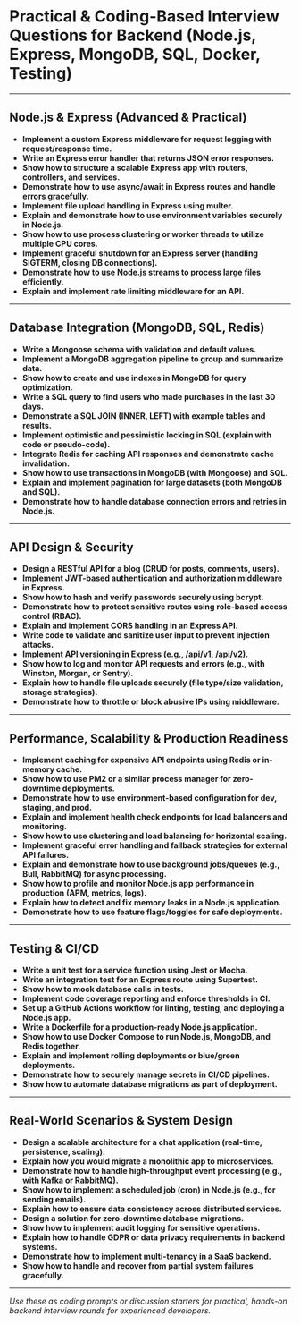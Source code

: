 # Practical & Coding-Based Interview Questions for Backend (Node.js, Express, MongoDB, SQL, Docker, Testing)

---

## Node.js & Express (Advanced & Practical)

- **Implement a custom Express middleware for request logging with request/response time.**
- **Write an Express error handler that returns JSON error responses.**
- **Show how to structure a scalable Express app with routers, controllers, and services.**
- **Demonstrate how to use async/await in Express routes and handle errors gracefully.**
- **Implement file upload handling in Express using multer.**
- **Explain and demonstrate how to use environment variables securely in Node.js.**
- **Show how to use process clustering or worker threads to utilize multiple CPU cores.**
- **Implement graceful shutdown for an Express server (handling SIGTERM, closing DB connections).**
- **Demonstrate how to use Node.js streams to process large files efficiently.**
- **Explain and implement rate limiting middleware for an API.**

---

## Database Integration (MongoDB, SQL, Redis)

- **Write a Mongoose schema with validation and default values.**
- **Implement a MongoDB aggregation pipeline to group and summarize data.**
- **Show how to create and use indexes in MongoDB for query optimization.**
- **Write a SQL query to find users who made purchases in the last 30 days.**
- **Demonstrate a SQL JOIN (INNER, LEFT) with example tables and results.**
- **Implement optimistic and pessimistic locking in SQL (explain with code or pseudo-code).**
- **Integrate Redis for caching API responses and demonstrate cache invalidation.**
- **Show how to use transactions in MongoDB (with Mongoose) and SQL.**
- **Explain and implement pagination for large datasets (both MongoDB and SQL).**
- **Demonstrate how to handle database connection errors and retries in Node.js.**

---

## API Design & Security

- **Design a RESTful API for a blog (CRUD for posts, comments, users).**
- **Implement JWT-based authentication and authorization middleware in Express.**
- **Show how to hash and verify passwords securely using bcrypt.**
- **Demonstrate how to protect sensitive routes using role-based access control (RBAC).**
- **Explain and implement CORS handling in an Express API.**
- **Write code to validate and sanitize user input to prevent injection attacks.**
- **Implement API versioning in Express (e.g., /api/v1, /api/v2).**
- **Show how to log and monitor API requests and errors (e.g., with Winston, Morgan, or Sentry).**
- **Explain how to handle file uploads securely (file type/size validation, storage strategies).**
- **Demonstrate how to throttle or block abusive IPs using middleware.**

---

## Performance, Scalability & Production Readiness

- **Implement caching for expensive API endpoints using Redis or in-memory cache.**
- **Show how to use PM2 or a similar process manager for zero-downtime deployments.**
- **Demonstrate how to use environment-based configuration for dev, staging, and prod.**
- **Explain and implement health check endpoints for load balancers and monitoring.**
- **Show how to use clustering and load balancing for horizontal scaling.**
- **Implement graceful error handling and fallback strategies for external API failures.**
- **Explain and demonstrate how to use background jobs/queues (e.g., Bull, RabbitMQ) for async processing.**
- **Show how to profile and monitor Node.js app performance in production (APM, metrics, logs).**
- **Explain how to detect and fix memory leaks in a Node.js application.**
- **Demonstrate how to use feature flags/toggles for safe deployments.**

---

## Testing & CI/CD

- **Write a unit test for a service function using Jest or Mocha.**
- **Write an integration test for an Express route using Supertest.**
- **Show how to mock database calls in tests.**
- **Implement code coverage reporting and enforce thresholds in CI.**
- **Set up a GitHub Actions workflow for linting, testing, and deploying a Node.js app.**
- **Write a Dockerfile for a production-ready Node.js application.**
- **Show how to use Docker Compose to run Node.js, MongoDB, and Redis together.**
- **Explain and implement rolling deployments or blue/green deployments.**
- **Demonstrate how to securely manage secrets in CI/CD pipelines.**
- **Show how to automate database migrations as part of deployment.**

---

## Real-World Scenarios & System Design

- **Design a scalable architecture for a chat application (real-time, persistence, scaling).**
- **Explain how you would migrate a monolithic app to microservices.**
- **Demonstrate how to handle high-throughput event processing (e.g., with Kafka or RabbitMQ).**
- **Show how to implement a scheduled job (cron) in Node.js (e.g., for sending emails).**
- **Explain how to ensure data consistency across distributed services.**
- **Design a solution for zero-downtime database migrations.**
- **Show how to implement audit logging for sensitive operations.**
- **Explain how to handle GDPR or data privacy requirements in backend systems.**
- **Demonstrate how to implement multi-tenancy in a SaaS backend.**
- **Show how to handle and recover from partial system failures gracefully.**

---

*Use these as coding prompts or discussion starters for practical, hands-on backend interview rounds for experienced developers.*
